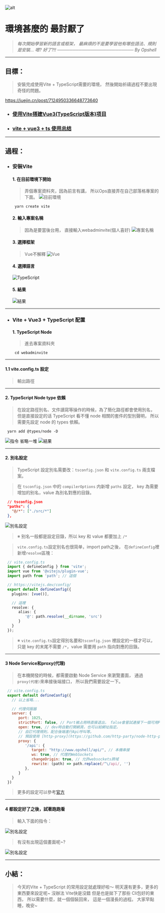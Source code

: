 ![alt](https://)

# 環境甚麼的 最討厭了
   > *每次開始學習新的語言或框架，*
   > *最麻煩的不是要學習他有哪些語法、規則*
   > *是安裝...*
   > *嗯?  好了?!!*
   > *───────────────────────── By Opshell*

---
## 目標：
   > 安裝完成使用Vite + TypeScript需要的環境，
   > 然後開始祈禱過程不要出現奇怪的問題。

https://juejin.cn/post/7124950336648773640
- ### [使用Vite搭建Vue3(TypeScript版本)项目](https://www.jianshu.com/p/2d1b6c28e9ac)
- ### [vite + vue3 + ts 使用总结](https://segmentfault.com/a/1190000041296321)

---
## 過程：
- ### 安裝Vite
   >
   #### 1. 在目前環境下開始
   > 弄個專案資料夾，因為前言有講，
   > 所以Ops直接弄在自己部落格專案的下面。
   ![目前環境](https://ithelp.ithome.com.tw/upload/images/20220912/20109918A8nibfHbsl.png)
   ```shell
    yarn create vite
   ```

   #### 2. 輸入專案名稱
   > 因為是要當後台用，
   > 直接輸入webadminvite(個人喜好)
   ![專案名稱](https://ithelp.ithome.com.tw/upload/images/20220912/20109918N5aItBHfQ2.png)

   #### 3. 選擇框架
   > Vue不解釋
   ![Vue](https://ithelp.ithome.com.tw/upload/images/20220912/20109918eyJXnEt22i.png)

   #### 4. 選擇語言
   ![TypeScript](https://ithelp.ithome.com.tw/upload/images/20220912/20109918CjHZQX7bwB.png)

   #### 5. 結果
   ![結果](https://ithelp.ithome.com.tw/upload/images/20220912/20109918GXA2t3rlqa.png)

---
- ### Vite + Vue3 + TypeScript 配置
   #### 1. TypeScript Node
   > 進去專案資料夾
   ```shell
    cd webadminvite
   ```

---
   #### 1.1 vite.config.ts 設定
   > 輸出路徑


---
   #### 2. TypeScript Node type 依賴
   > 在設定路徑別名、文件讀寫等操作的時候，為了簡化路徑都會使用別名，
   > 但是直接設定的话 TypeScript 看不懂 node 相關的套件的型別聲明，
   > 所以需要先設定 node 的 types 依賴。
   ```
    yarn add @types/node -D
   ```
   ![指令](https://ithelp.ithome.com.tw/upload/images/20220912/20109918SrVJeJRiks.png)
   省略一堆
   ![結果](https://ithelp.ithome.com.tw/upload/images/20220912/20109918ZGrXG00O3k.png)

---
   #### 2. 別名設定
   > TypeScript 設定別名需要改：`tsconfig.json` 和 `vite.config.ts` 兩支檔案。

   > 在 `tsconfig.json` 中的 `compilerOptions` 内新增 `paths` 設定，
   > key 為需要增加的别名，value 為別名對應的目錄。
   ```json
    // tsconfig.json
    "paths": {
      "@/*": ["./src/*"]
    },
   ```
   ![別名設定](https://ithelp.ithome.com.tw/upload/images/20220912/20109918XTuOi0Lajv.png)

   > ※ 别名一般都是設定目錄，所以 key 和 value 都要加上 `/*`

   > `vite.config.ts`設定别名也很简单，import path之後，
   > 在`defineConfig`裡新增`resolve`區塊：
   ```typescript
    // vite.config.ts
    import { defineConfig } from 'vite';
    import vue from '@vitejs/plugin-vue';
    import path from 'path'; // 這個

    // https://vitejs.dev/config/
    export default defineConfig({
      plugins: [vue()],

      // 這裡
      resolve: {
         alias: {
            '@': path.resolve(__dirname, 'src')
         }
      }
    });
   ```
   > ※ `vite.config.ts`設定得別名要和`tsconfig.json` 裡設定的一樣才可以，
   >    只是 key 的末尾不需要 `/*`，value 需要用 `path` 指向對應的目錄。

---
   #### 3 Node Service和proxy(代理)
   > 在本機開發的時候，都需要啟動 Node Service 來瀏覽畫面，
   > 通過`proxy(代理)`來串接後端接口，
   > 所以我們需要設定一下。

   ```javascript
    // vite.config.ts
    export default defineConfig({
      // 以上省略...

      // 代理伺服器
      server: {
         port: 1025,
         strictPort: false, // Port被占用時直接退出， false會嘗試連接下一個可用Port
         open: true, // dev時自動打開網頁，也可以給網址指定。
         // 自訂代理規則，配合後端進行Api呼叫等。
         // 預設使用 [http-proxy](https://github.com/http-party/node-http-proxy) 完整設定請見官方
         proxy: {
            '/api': {
               target: "http://www.opshell/api/", // 本機串接
               ws: true, // 代理的WebSockets
               changeOrigin: true, // 允許websockets跨域
               rewrite: (path) => path.replace(/^\/api/, '')
            },
         }
      }
    })
   ```
   > 更多的設定可以參考[官方](https://cn.vitejs.dev/config/server-options.html)

---
   #### 4 都設定好了之後，試著跑跑看
   > 輸入下面的指令：

   ![別名設定](https://ithelp.ithome.com.tw/upload/images/20220912/20109918XTuOi0Lajv.png)

   > 有沒有出現這個畫面呢~?

   ![別名設定](https://ithelp.ithome.com.tw/upload/images/20220912/20109918XTuOi0Lajv.png)

---
## 小結：
> 今天的Vite + TypeScript 的常用設定就處理好啦～
> 明天還有更多，更多的東西要來設定呢~
> 沒辦法 Vite快是沒錯 但是也是拋下了那些 Cli包好的東西，
> 所以需要什麼，就一個個裝回來，
> 這是一個漫長的過程。
> 大家早點睡，晚安~
